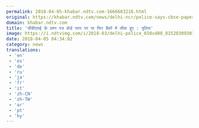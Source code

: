 ```yaml
---
permalink: 2018-04-05-khabar.ndtv.com-1666683216.html
original: https://khabar.ndtv.com/news/delhi-ncr/police-says-cbse-paper-leaked-at-bank-or-board-office-1833074
domain: khabar.ndtv.com
title: 'सीबीएसई के प्रश्न पत्र बोर्ड स्तर पर या फिर बैंकों में लीक हुए : पुलिस'
image: https://i.ndtvimg.com/i/2018-03/delhi-police_650x400_81520309301.jpg
date: 2018-04-05 04:34:02
category: news
translations: 
 - 'en'
 - 'es'
 - 'de'
 - 'ru'
 - 'ja'
 - 'fr'
 - 'it'
 - 'zh-CN'
 - 'zh-TW'
 - 'ar'
 - 'pt'
 - 'hy'
---
```


